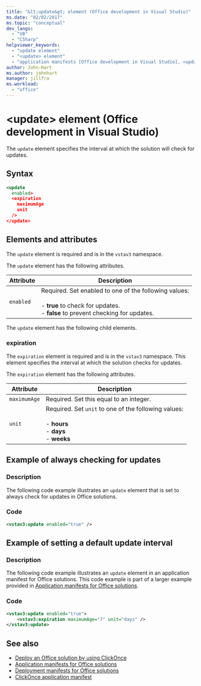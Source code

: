 ```yaml
---
title: "&lt;update&gt; element (Office development in Visual Studio)"
ms.date: "02/02/2017"
ms.topic: "conceptual"
dev_langs:
  - "VB"
  - "CSharp"
helpviewer_keywords:
  - "update element"
  - "<update> element"
  - "application manifests [Office development in Visual Studio], <update> element"
author: John-Hart
ms.author: johnhart
manager: jillfra
ms.workload:
  - "office"
---
```

# &lt;update&gt; element (Office development in Visual Studio)
  The `update` element specifies the interval at which the solution will check for updates.

## Syntax

```xml
<update
  enabled>
  <expiration
    maximumAge
    unit
  />
</update>
```

## Elements and attributes
 The `update` element is required and is in the `vstav3` namespace.

 The `update` element has the following attributes.

|Attribute|Description|
|---------------|-----------------|
|`enabled`|Required. Set enabled to one of the following values:<br /><br /> -   **true** to check for updates.<br />-   **false** to prevent checking for updates.|

 The `update` element has the following child elements.

### expiration
 The `expiration` element is required and is in the `vstav3` namespace. This element specifies the interval at which the solution checks for updates.

 The `expiration` element has the following attributes.

|Attribute|Description|
|---------------|-----------------|
|`maximumAge`| Required. Set this equal to an integer.|
|`unit`|Required. Set `unit` to one of the following values:<br /><br /> -   **hours**<br />-   **days**<br />-   **weeks**|

## Example of always checking for updates

### Description
 The following code example illustrates an `update` element that is set to always check for updates in Office solutions.

### Code

```xml
<vstav3:update enabled="true" />
```

## Example of setting a default update interval

### Description
 The following code example illustrates an `update` element in an application manifest for Office solutions. This code example is part of a larger example provided in [Application manifests for Office solutions](../vsto/application-manifests-for-office-solutions.md).

### Code

```xml
<vstav3:update enabled="true">
    <vstav3:expiration maximumAge="7" unit="days" />
</vstav3:update>
```

## See also

- [Deploy an Office solution by using ClickOnce](../vsto/deploying-an-office-solution-by-using-clickonce.md)
- [Application manifests for Office solutions](../vsto/application-manifests-for-office-solutions.md)
- [Deployment manifests for Office solutions](../vsto/deployment-manifests-for-office-solutions.md)
- [ClickOnce application manifest](../deployment/clickonce-application-manifest.md)
